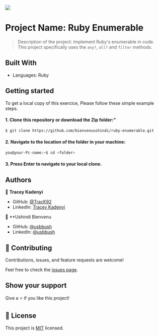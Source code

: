 ![](https://img.shields.io/badge/Microverse-blueviolet)

# Project Name: Ruby Enumerable

> Description of the project: Implement Ruby's enumerable in code. This project specifically uses the ```any?```, ```all?``` and ```filter``` methods.

## Built With
- Languages: Ruby

## Getting started
To get a local copy of this exercice, Please follow these simple example steps.

#### 1. Clone this repository or download the Zip folder:"

```bash command
$ git clone https://github.com/bienvenuushindi/ruby-enumerable.git
```
#### 2. Navigate to the location of the folder in your machine:
```bash command
you@your-Pc-name:~$ cd <folder>
```
#### 3. Press Enter to navigate to your local clone.

## Authors

👤 **Tracey Kadenyi**

- GitHub: [@TracK92](https://github.com/TracK92)
- LinkedIn: [Tracey Kadenyi](https://www.linkedin.com/in/tracey-kadenyi/)

👤 **Ushindi Bienvenu
- GitHub: [@usbbush](https://github.com/bienvenuushindi)
- LinkedIn: [@usbbush](https://www.linkedin.com/in/usbbush/)

## 🤝 Contributing

Contributions, issues, and feature requests are welcome!

Feel free to check the [issues page](../../issues/).

## Show your support

Give a ⭐️ if you like this project!

## 📝 License

This project is [MIT](./MIT.md) licensed.
